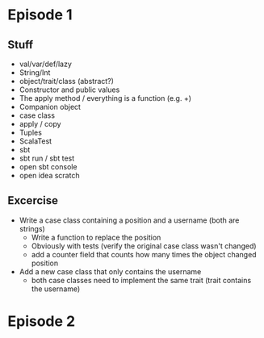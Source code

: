 
# Episode 1

## Stuff

* val/var/def/lazy
* String/Int
* object/trait/class (abstract?)
* Constructor and public values
* The apply method / everything is a function (e.g. +)
* Companion object
* case class
* apply / copy
* Tuples
* ScalaTest
* sbt
* sbt run / sbt test
* open sbt console
* open idea scratch

## Excercise

- Write a case class containing a position and a username (both are strings)
    - Write a function to replace the position
    - Obviously with tests (verify the original case class wasn't changed)
    - add a counter field that counts how many times the object changed position
- Add a new case class that only contains the username
    - both case classes need to implement the same trait (trait contains the username)


# Episode 2
